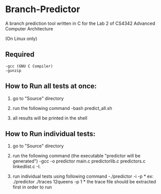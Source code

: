 # Branch-Predictor
A branch prediction tool written in C for the Lab 2 of CS4342 Advanced Computer Architecture

(On Linux only)
## Required
	-gcc (GNU C Compiler)
	-gunzip
	
## How to Run all tests at once:

1. go to "Source" directory

2. run the following command
	-bash predict_all.sh

3. all results will be printed in the shell

## How to Run individual tests:

1. go to "Source" directory

2. run the following command (the executable "predictor will be generated")
	-gcc -o predictor main.c predictorlib.c predictors.c linkedlist.c -I.

3. run individual tests using following command
	-./predictor -i <FILE NAME>-p <PREDICTOR NUMBER>
		* ex: ./predictor ./traces 12queens -p 1
		* the trace file should be extracted first in order to run